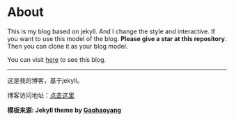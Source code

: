 # About

This is my blog based on jekyll. And I change the style and interactive. If you want to use this model of the blog. **Please give a star at this repository**. Then you can clone it as your blog model.

You can visit [here](http://gaohaoyang.github.io) to see this blog.

---

这是我的博客，基于jekyll。

博客访问地址：[点击这里](https://jeffdeng.github.io)

**模板来源:  Jekyll theme by [Gaohaoyang](https://github.com/Gaohaoyang/gaohaoyang.github.io)**


